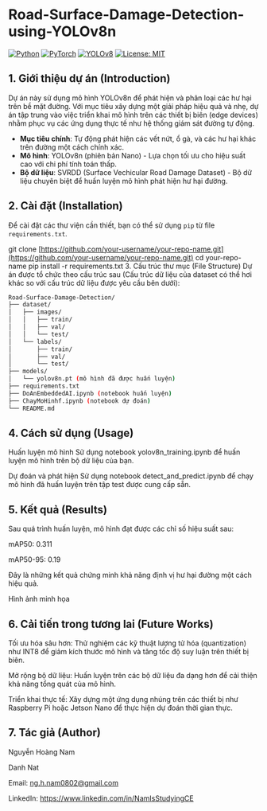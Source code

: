 # Road-Surface-Damage-Detection-using-YOLOv8n
[![Python](https://img.shields.io/badge/Python-3.9+-blue.svg)]()
[![PyTorch](https://img.shields.io/badge/PyTorch-2.0+-red.svg)]()
[![YOLOv8](https://img.shields.io/badge/YOLOv8-green.svg)]()
[![License: MIT](https://img.shields.io/badge/License-MIT-yellow.svg)](https://opensource.org/licenses/MIT)

## 1. Giới thiệu dự án (Introduction)

Dự án này sử dụng mô hình YOLOv8n để phát hiện và phân loại các hư hại trên bề mặt đường. Với mục tiêu xây dựng một giải pháp hiệu quả và nhẹ, dự án tập trung vào việc triển khai mô hình trên các thiết bị biên (edge devices) nhằm phục vụ các ứng dụng thực tế như hệ thống giám sát đường tự động.

- **Mục tiêu chính**: Tự động phát hiện các vết nứt, ổ gà, và các hư hại khác trên đường một cách chính xác.
- **Mô hình**: YOLOv8n (phiên bản Nano) - Lựa chọn tối ưu cho hiệu suất cao với chi phí tính toán thấp.
- **Bộ dữ liệu**: SVRDD (Surface Vechicular Road Damage Dataset) - Bộ dữ liệu chuyên biệt để huấn luyện mô hình phát hiện hư hại đường.

## 2. Cài đặt (Installation)

Để cài đặt các thư viện cần thiết, bạn có thể sử dụng `pip` từ file `requirements.txt`.

git clone [https://github.com/your-username/your-repo-name.git](https://github.com/your-username/your-repo-name.git)
cd your-repo-name
pip install -r requirements.txt
3. Cấu trúc thư mục (File Structure)
Dự án được tổ chức theo cấu trúc sau (Cấu trúc dữ liệu của dataset có thể hơi khác so với cấu trúc dữ liệu được yêu cầu bên dưới):

```bash
Road-Surface-Damage-Detection/
├── dataset/
│   ├── images/
│   │   ├── train/
│   │   ├── val/
│   │   └── test/
│   └── labels/
│       ├── train/
│       ├── val/
│       └── test/
├── models/
│   └── yolov8n.pt (mô hình đã được huấn luyện)
├── requirements.txt
├── DoAnEmbeddedAI.ipynb (notebook huấn luyện)
├── ChayMoHinhf.ipynb (notebook dự đoán)
└── README.md
```

## 4. Cách sử dụng (Usage)
Huấn luyện mô hình
Sử dụng notebook yolov8n_training.ipynb để huấn luyện mô hình trên bộ dữ liệu của bạn.

Dự đoán và phát hiện
Sử dụng notebook detect_and_predict.ipynb để chạy mô hình đã huấn luyện trên tập test được cung cấp sẵn.

## 5. Kết quả (Results)
Sau quá trình huấn luyện, mô hình đạt được các chỉ số hiệu suất sau:

mAP50: 0.311

mAP50-95: 0.19

Đây là những kết quả chứng minh khả năng định vị hư hại đường một cách hiệu quả.

Hình ảnh minh họa

## 6. Cải tiến trong tương lai (Future Works)
Tối ưu hóa sâu hơn: Thử nghiệm các kỹ thuật lượng tử hóa (quantization) như INT8 để giảm kích thước mô hình và tăng tốc độ suy luận trên thiết bị biên.

Mở rộng bộ dữ liệu: Huấn luyện trên các bộ dữ liệu đa dạng hơn để cải thiện khả năng tổng quát của mô hình.

Triển khai thực tế: Xây dựng một ứng dụng nhúng trên các thiết bị như Raspberry Pi hoặc Jetson Nano để thực hiện dự đoán thời gian thực.

## 7. Tác giả (Author)
Nguyễn Hoàng Nam

Danh Nat

Email: ng.h.nam0802@gmail.com

LinkedIn: https://www.linkedin.com/in/NamIsStudyingCE
